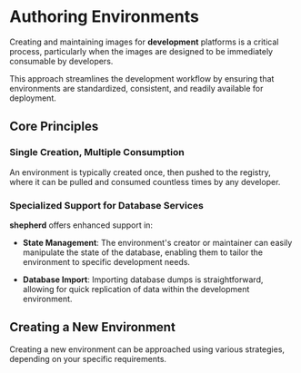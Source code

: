 # Authoring Environments

Creating and maintaining images for **development** platforms is a
critical process, particularly when the images are designed to be immediately
consumable by developers.

This approach streamlines the development workflow by ensuring that
environments are standardized, consistent, and readily available for
deployment.

## Core Principles

### Single Creation, Multiple Consumption

An environment is typically created once, then pushed to the registry,
where it can be pulled and consumed countless times by any developer.

### Specialized Support for Database Services

**shepherd** offers enhanced support in:

- **State Management**: The environment's creator or maintainer can easily
  manipulate the state of the database, enabling them to tailor the
  environment to specific development needs.

- **Database Import**: Importing database dumps is straightforward,
  allowing for quick replication of data within the development environment.

## Creating a New Environment

Creating a new environment can be approached using various strategies,
depending on your specific requirements.
